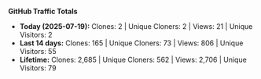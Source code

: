
**GitHub Traffic Totals**

- **Today (2025-07-19):** Clones: 2 | Unique Cloners: 2 | Views: 21 | Unique Visitors: 2
- **Last 14 days:** Clones: 165 | Unique Cloners: 73 | Views: 806 | Unique Visitors: 55
- **Lifetime:** Clones: 2,685 | Unique Cloners: 562 | Views: 2,706 | Unique Visitors: 79
